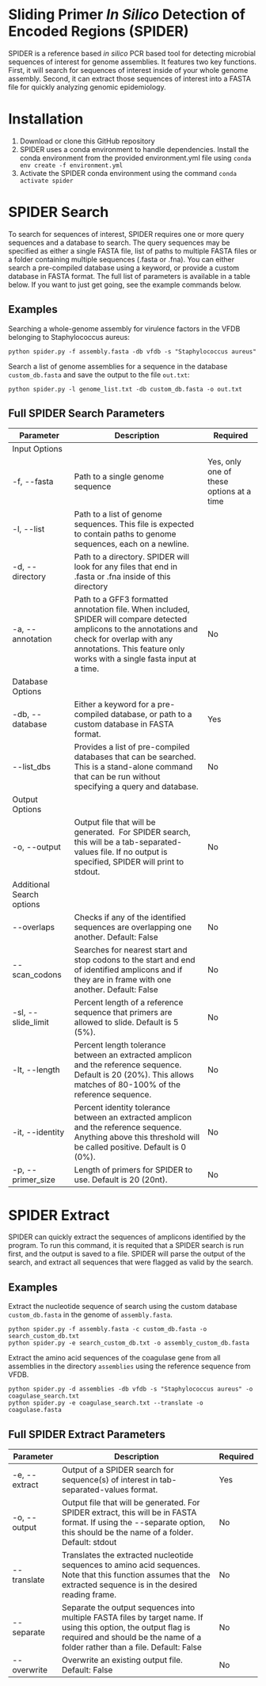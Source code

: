 # Sliding Primer *In Silico* Detection of Encoded Regions (SPIDER)
SPIDER is a reference based *in silico* PCR based tool for detecting microbial sequences 
of interest for genome assemblies. It features two key functions. First, it will search 
for sequences of interest inside of your whole genome assembly. Second, it can extract
those sequences of interest into a FASTA file for quickly analyzing genomic epidemiology.

# Installation
1. Download or clone this GitHub repository
2. SPIDER uses a conda environment to handle dependencies. Install the conda environment 
from the provided environment.yml file using `conda env create -f environment.yml`
3. Activate the SPIDER conda environment using the command `conda activate spider`

# SPIDER Search
To search for sequences of interest, SPIDER requires one or more query sequences and a 
database to search. The query sequences may be specified as either a single FASTA file,
list of paths to multiple FASTA files or a folder containing multiple sequences (.fasta or .fna).
You can either search a pre-compiled database using a keyword, or provide a custom database
in FASTA format. The full list of parameters is available in a table below. If you want to 
just get going, see the example commands below.

## Examples
Searching a whole-genome assembly for virulence factors in the VFDB belonging to Staphylococcus aureus:

`python spider.py -f assembly.fasta -db vfdb -s "Staphylococcus aureus"`

Search a list of genome assemblies for a sequence in the database `custom_db.fasta` and save the output to the file `out.txt`:

`python spider.py -l genome_list.txt -db custom_db.fasta -o out.txt`

## Full SPIDER Search Parameters
| Parameter | Description | Required |
| - | - | - |
| Input Options |
| -f, --fasta | Path to a single genome sequence | Yes, only one of these options at a time |
| -l, --list | Path to a list of genome sequences. This file is expected to contain paths to genome sequences, each on a newline. |
| -d, --directory | Path to a directory. SPIDER will look for any files that end in .fasta or .fna inside of this directory |
| -a, --annotation | Path to a GFF3 formatted annotation file. When included, SPIDER will compare detected amplicons to the annotations and check for overlap with any annotations. This feature only works with a single fasta input at a time. | No |
| Database Options |
| -db, --database | Either a keyword for a pre-compiled database, or path to a custom database in FASTA format.| Yes |
| --list_dbs | Provides a list of pre-compiled databases that can be searched. This is a stand-alone command that can be run without specifying a query and database. | No |
| Output Options |
| -o, --output | Output file that will be generated.  For SPIDER search, this will be a tab-separated-values file. If no output is specified, SPIDER will print to stdout. | No |
| Additional Search options |
| --overlaps | Checks if any of the identified sequences are overlapping one another. Default: False | No |
| --scan_codons | Searches for nearest start and stop codons to the start and end of identified amplicons and if they are in frame with one another. Default: False | No |
| -sl, --slide_limit | Percent length of a reference sequence that primers are allowed to slide. Default is 5 (5%). | No |
| -lt, --length | Percent length tolerance between an extracted amplicon and the reference sequence. Default is 20 (20%). This allows matches of 80-100% of the reference sequence. | No |
| -it, --identity | Percent identity tolerance between an extracted amplicon and the reference sequence. Anything above this threshold will be called positive. Default is 0 (0%). | No |
| -p, --primer_size | Length of primers for SPIDER to use. Default is 20 (20nt). | No |

# SPIDER Extract
SPIDER can quickly extract the sequences of amplicons identified by the program. 
To run this command, it is requited that a SPIDER search is run first, and the output is
saved to a file. SPIDER will parse the output of the search, and extract all sequences
that were flagged as valid by the search.

## Examples

Extract the nucleotide sequence of search using the custom database `custom_db.fasta` in 
the genome of `assembly.fasta`.

```
python spider.py -f assembly.fasta -c custom_db.fasta -o search_custom_db.txt
python spider.py -e search_custom_db.txt -o assembly_custom_db.fasta
```

Extract the amino acid sequences of the coagulase gene from all assemblies in the directory 
`assemblies` using the reference sequence from VFDB.

```
python spider.py -d assemblies -db vfdb -s "Staphylococcus aureus" -o coagulase_search.txt
python spider.py -e coagulase_search.txt --translate -o coagulase.fasta
```

## Full SPIDER Extract Parameters
| Parameter | Description | Required |
| - | - | - |
| -e, --extract | Output of a SPIDER search for sequence(s) of interest in tab-separated-values format. | Yes |
| -o, --output | Output file that will be generated. For SPIDER extract, this will be in FASTA format. If using the --separate option, this should be the name of a folder. Default: stdout | No |
| --translate | Translates the extracted nucleotide sequences to amino acid sequences. Note that this function assumes that the extracted sequence is in the desired reading frame. | No |
| --separate | Separate the output sequences into multiple FASTA files by target name. If using this option, the output flag is required and should be the name of a folder rather than a file. Default: False | No |
| --overwrite | Overwrite an existing output file. Default: False | No |
